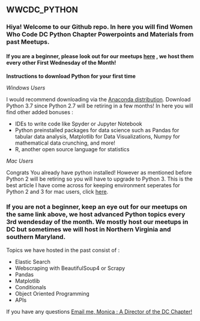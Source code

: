 ## WWCDC_PYTHON

### Hiya! Welcome to our Github repo. In here you will find Women Who Code DC Python Chapter Powerpoints and Materials from past Meetups.

#### If you are a beginner, please look out for our meetups [here](https://www.meetup.com/Women-Who-Code-DC/) , we host them every other First Wednesday of the Month!

**Instructions to download Python for your first time**

*Windows Users*

 I would recommend downloading via the [Anaconda distribution](https://www.anaconda.com/distribution/#download-section). Download Python 3.7 since Python 2.7 will be retiring in a few months! In here you will find other added bonuses :
 
 + IDEs to write code like Spyder or Jupyter Notebook
 + Python preinstalled packages for data science such as Pandas for tabular data analysis, Matplotlib for Data Visualizations, Numpy for mathematical data crunching, and more!
 + R, another open source language for statistics 
 
 *Mac Users*
 
 Congrats You already have python installed! However as mentioned before Python 2 will be retiring so you will have to upgrade to Python 3. This is the best article I have come across for keeping environment seperates for Python 2 and 3 for mac users, click [here](https://docs.python-guide.org/starting/install3/osx/#install3-osx).
 
 ### If you are not a beginner, keep an eye out for our meetups on the same link above, we host advanced Python topics every 3rd wendesday of the month. We mostly host our meetups in DC but sometimes we will host in Northern Virginia and southern Maryland.
 
 Topics we have hosted in the past consist of :
 
 + Elastic Search
 + Webscraping with BeautifulSoup4 or Scrapy
 + Pandas
 + Matplotlib
 + Conditionals
 + Object Oriented Programming
 + APIs
 
 If you have any questions  <A HREF="mailto:monicapuerto@womenwhocode.com">Email me, Monica : A Director of the DC Chapter!</A>
